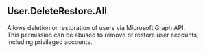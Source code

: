 ## User.DeleteRestore.All

Allows deletion or restoration of users via Microsoft Graph API.  
This permission can be abused to remove or restore user accounts, including privileged accounts.
